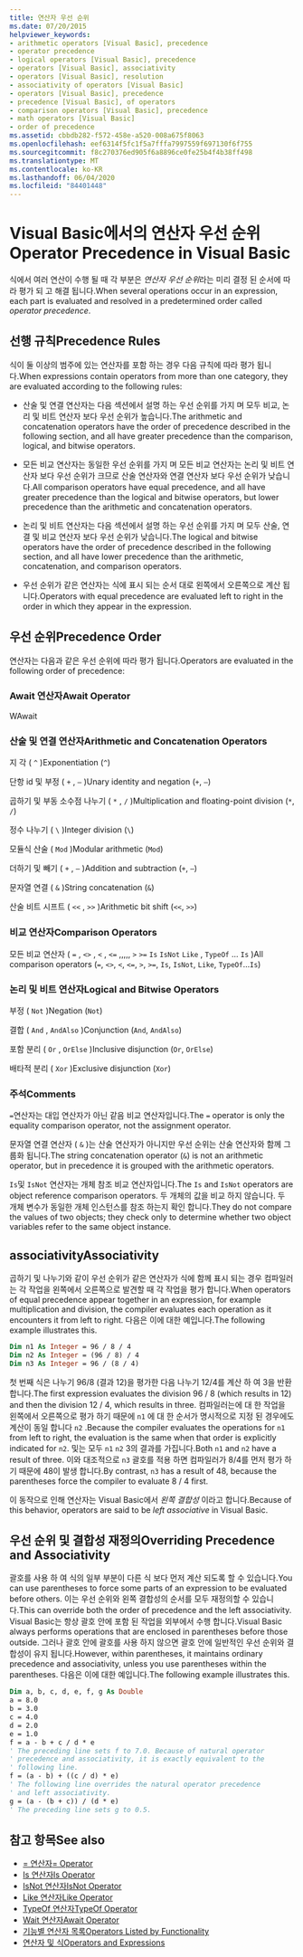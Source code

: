 ```yaml
---
title: 연산자 우선 순위
ms.date: 07/20/2015
helpviewer_keywords:
- arithmetic operators [Visual Basic], precedence
- operator precedence
- logical operators [Visual Basic], precedence
- operators [Visual Basic], associativity
- operators [Visual Basic], resolution
- associativity of operators [Visual Basic]
- operators [Visual Basic], precedence
- precedence [Visual Basic], of operators
- comparison operators [Visual Basic], precedence
- math operators [Visual Basic]
- order of precedence
ms.assetid: cbbdb282-f572-458e-a520-008a675f8063
ms.openlocfilehash: eef6314f5fc1f5a7fffa7997559f697130f6f755
ms.sourcegitcommit: f8c270376ed905f6a8896ce0fe25b4f4b38ff498
ms.translationtype: MT
ms.contentlocale: ko-KR
ms.lasthandoff: 06/04/2020
ms.locfileid: "84401448"
---
```

# <a name="operator-precedence-in-visual-basic"></a><span data-ttu-id="e4cd0-102">Visual Basic에서의 연산자 우선 순위</span><span class="sxs-lookup"><span data-stu-id="e4cd0-102">Operator Precedence in Visual Basic</span></span>
<span data-ttu-id="e4cd0-103">식에서 여러 연산이 수행 될 때 각 부분은 *연산자 우선 순위*라는 미리 결정 된 순서에 따라 평가 되 고 해결 됩니다.</span><span class="sxs-lookup"><span data-stu-id="e4cd0-103">When several operations occur in an expression, each part is evaluated and resolved in a predetermined order called *operator precedence*.</span></span>

## <a name="precedence-rules"></a><span data-ttu-id="e4cd0-104">선행 규칙</span><span class="sxs-lookup"><span data-stu-id="e4cd0-104">Precedence Rules</span></span>
 <span data-ttu-id="e4cd0-105">식이 둘 이상의 범주에 있는 연산자를 포함 하는 경우 다음 규칙에 따라 평가 됩니다.</span><span class="sxs-lookup"><span data-stu-id="e4cd0-105">When expressions contain operators from more than one category, they are evaluated according to the following rules:</span></span>

- <span data-ttu-id="e4cd0-106">산술 및 연결 연산자는 다음 섹션에서 설명 하는 우선 순위를 가지 며 모두 비교, 논리 및 비트 연산자 보다 우선 순위가 높습니다.</span><span class="sxs-lookup"><span data-stu-id="e4cd0-106">The arithmetic and concatenation operators have the order of precedence described in the following section, and all have greater precedence than the comparison, logical, and bitwise operators.</span></span>

- <span data-ttu-id="e4cd0-107">모든 비교 연산자는 동일한 우선 순위를 가지 며 모든 비교 연산자는 논리 및 비트 연산자 보다 우선 순위가 크므로 산술 연산자와 연결 연산자 보다 우선 순위가 낮습니다.</span><span class="sxs-lookup"><span data-stu-id="e4cd0-107">All comparison operators have equal precedence, and all have greater precedence than the logical and bitwise operators, but lower precedence than the arithmetic and concatenation operators.</span></span>

- <span data-ttu-id="e4cd0-108">논리 및 비트 연산자는 다음 섹션에서 설명 하는 우선 순위를 가지 며 모두 산술, 연결 및 비교 연산자 보다 우선 순위가 낮습니다.</span><span class="sxs-lookup"><span data-stu-id="e4cd0-108">The logical and bitwise operators have the order of precedence described in the following section, and all have lower precedence than the arithmetic, concatenation, and comparison operators.</span></span>

- <span data-ttu-id="e4cd0-109">우선 순위가 같은 연산자는 식에 표시 되는 순서 대로 왼쪽에서 오른쪽으로 계산 됩니다.</span><span class="sxs-lookup"><span data-stu-id="e4cd0-109">Operators with equal precedence are evaluated left to right in the order in which they appear in the expression.</span></span>

## <a name="precedence-order"></a><span data-ttu-id="e4cd0-110">우선 순위</span><span class="sxs-lookup"><span data-stu-id="e4cd0-110">Precedence Order</span></span>
 <span data-ttu-id="e4cd0-111">연산자는 다음과 같은 우선 순위에 따라 평가 됩니다.</span><span class="sxs-lookup"><span data-stu-id="e4cd0-111">Operators are evaluated in the following order of precedence:</span></span>

### <a name="await-operator"></a><span data-ttu-id="e4cd0-112">Await 연산자</span><span class="sxs-lookup"><span data-stu-id="e4cd0-112">Await Operator</span></span>
 <span data-ttu-id="e4cd0-113">W</span><span class="sxs-lookup"><span data-stu-id="e4cd0-113">Await</span></span>

### <a name="arithmetic-and-concatenation-operators"></a><span data-ttu-id="e4cd0-114">산술 및 연결 연산자</span><span class="sxs-lookup"><span data-stu-id="e4cd0-114">Arithmetic and Concatenation Operators</span></span>
 <span data-ttu-id="e4cd0-115">지 각 ( `^` )</span><span class="sxs-lookup"><span data-stu-id="e4cd0-115">Exponentiation (`^`)</span></span>

 <span data-ttu-id="e4cd0-116">단항 id 및 부정 ( `+` , `–` )</span><span class="sxs-lookup"><span data-stu-id="e4cd0-116">Unary identity and negation (`+`, `–`)</span></span>

 <span data-ttu-id="e4cd0-117">곱하기 및 부동 소수점 나누기 ( `*` , `/` )</span><span class="sxs-lookup"><span data-stu-id="e4cd0-117">Multiplication and floating-point division (`*`, `/`)</span></span>

 <span data-ttu-id="e4cd0-118">정수 나누기 ( `\` )</span><span class="sxs-lookup"><span data-stu-id="e4cd0-118">Integer division (`\`)</span></span>

 <span data-ttu-id="e4cd0-119">모듈식 산술 ( `Mod` )</span><span class="sxs-lookup"><span data-stu-id="e4cd0-119">Modular arithmetic (`Mod`)</span></span>

 <span data-ttu-id="e4cd0-120">더하기 및 빼기 ( `+` , `–` )</span><span class="sxs-lookup"><span data-stu-id="e4cd0-120">Addition and subtraction (`+`, `–`)</span></span>

 <span data-ttu-id="e4cd0-121">문자열 연결 ( `&` )</span><span class="sxs-lookup"><span data-stu-id="e4cd0-121">String concatenation (`&`)</span></span>

 <span data-ttu-id="e4cd0-122">산술 비트 시프트 ( `<<` , `>>` )</span><span class="sxs-lookup"><span data-stu-id="e4cd0-122">Arithmetic bit shift (`<<`, `>>`)</span></span>

### <a name="comparison-operators"></a><span data-ttu-id="e4cd0-123">비교 연산자</span><span class="sxs-lookup"><span data-stu-id="e4cd0-123">Comparison Operators</span></span>
 <span data-ttu-id="e4cd0-124">모든 비교 연산자 ( `=` , `<>` , `<` , `<=` ,,,,, `>` `>=` `Is` `IsNot` `Like` , `TypeOf` ... `Is` )</span><span class="sxs-lookup"><span data-stu-id="e4cd0-124">All comparison operators (`=`, `<>`, `<`, `<=`, `>`, `>=`, `Is`, `IsNot`, `Like`, `TypeOf`...`Is`)</span></span>

### <a name="logical-and-bitwise-operators"></a><span data-ttu-id="e4cd0-125">논리 및 비트 연산자</span><span class="sxs-lookup"><span data-stu-id="e4cd0-125">Logical and Bitwise Operators</span></span>
 <span data-ttu-id="e4cd0-126">부정 ( `Not` )</span><span class="sxs-lookup"><span data-stu-id="e4cd0-126">Negation (`Not`)</span></span>

 <span data-ttu-id="e4cd0-127">결합 ( `And` , `AndAlso` )</span><span class="sxs-lookup"><span data-stu-id="e4cd0-127">Conjunction (`And`, `AndAlso`)</span></span>

 <span data-ttu-id="e4cd0-128">포함 분리 ( `Or` , `OrElse` )</span><span class="sxs-lookup"><span data-stu-id="e4cd0-128">Inclusive disjunction (`Or`, `OrElse`)</span></span>

 <span data-ttu-id="e4cd0-129">배타적 분리 ( `Xor` )</span><span class="sxs-lookup"><span data-stu-id="e4cd0-129">Exclusive disjunction (`Xor`)</span></span>

### <a name="comments"></a><span data-ttu-id="e4cd0-130">주석</span><span class="sxs-lookup"><span data-stu-id="e4cd0-130">Comments</span></span>
 <span data-ttu-id="e4cd0-131">`=`연산자는 대입 연산자가 아닌 같음 비교 연산자입니다.</span><span class="sxs-lookup"><span data-stu-id="e4cd0-131">The `=` operator is only the equality comparison operator, not the assignment operator.</span></span>

 <span data-ttu-id="e4cd0-132">문자열 연결 연산자 ( `&` )는 산술 연산자가 아니지만 우선 순위는 산술 연산자와 함께 그룹화 됩니다.</span><span class="sxs-lookup"><span data-stu-id="e4cd0-132">The string concatenation operator (`&`) is not an arithmetic operator, but in precedence it is grouped with the arithmetic operators.</span></span>

 <span data-ttu-id="e4cd0-133">`Is`및 `IsNot` 연산자는 개체 참조 비교 연산자입니다.</span><span class="sxs-lookup"><span data-stu-id="e4cd0-133">The `Is` and `IsNot` operators are object reference comparison operators.</span></span> <span data-ttu-id="e4cd0-134">두 개체의 값을 비교 하지 않습니다. 두 개체 변수가 동일한 개체 인스턴스를 참조 하는지 확인 합니다.</span><span class="sxs-lookup"><span data-stu-id="e4cd0-134">They do not compare the values of two objects; they check only to determine whether two object variables refer to the same object instance.</span></span>

## <a name="associativity"></a><span data-ttu-id="e4cd0-135">associativity</span><span class="sxs-lookup"><span data-stu-id="e4cd0-135">Associativity</span></span>
 <span data-ttu-id="e4cd0-136">곱하기 및 나누기와 같이 우선 순위가 같은 연산자가 식에 함께 표시 되는 경우 컴파일러는 각 작업을 왼쪽에서 오른쪽으로 발견할 때 각 작업을 평가 합니다.</span><span class="sxs-lookup"><span data-stu-id="e4cd0-136">When operators of equal precedence appear together in an expression, for example multiplication and division, the compiler evaluates each operation as it encounters it from left to right.</span></span> <span data-ttu-id="e4cd0-137">다음은 이에 대한 예입니다.</span><span class="sxs-lookup"><span data-stu-id="e4cd0-137">The following example illustrates this.</span></span>

```vb
Dim n1 As Integer = 96 / 8 / 4
Dim n2 As Integer = (96 / 8) / 4
Dim n3 As Integer = 96 / (8 / 4)
```

 <span data-ttu-id="e4cd0-138">첫 번째 식은 나누기 96/8 (결과 12)을 평가한 다음 나누기 12/4를 계산 하 여 3을 반환 합니다.</span><span class="sxs-lookup"><span data-stu-id="e4cd0-138">The first expression evaluates the division 96 / 8 (which results in 12) and then the division 12 / 4, which results in three.</span></span> <span data-ttu-id="e4cd0-139">컴파일러는에 대 한 작업을 왼쪽에서 오른쪽으로 평가 하기 때문에 `n1` 에 대 한 순서가 명시적으로 지정 된 경우에도 계산이 동일 합니다 `n2` .</span><span class="sxs-lookup"><span data-stu-id="e4cd0-139">Because the compiler evaluates the operations for `n1` from left to right, the evaluation is the same when that order is explicitly indicated for `n2`.</span></span> <span data-ttu-id="e4cd0-140">및는 모두 `n1` `n2` 3의 결과를 가집니다.</span><span class="sxs-lookup"><span data-stu-id="e4cd0-140">Both `n1` and `n2` have a result of three.</span></span> <span data-ttu-id="e4cd0-141">이와 대조적으로 `n3` 괄호를 적용 하면 컴파일러가 8/4를 먼저 평가 하기 때문에 48이 발생 합니다.</span><span class="sxs-lookup"><span data-stu-id="e4cd0-141">By contrast, `n3` has a result of 48, because the parentheses force the compiler to evaluate 8 / 4 first.</span></span>

 <span data-ttu-id="e4cd0-142">이 동작으로 인해 연산자는 Visual Basic에서 *왼쪽 결합성* 이라고 합니다.</span><span class="sxs-lookup"><span data-stu-id="e4cd0-142">Because of this behavior, operators are said to be *left associative* in Visual Basic.</span></span>

## <a name="overriding-precedence-and-associativity"></a><span data-ttu-id="e4cd0-143">우선 순위 및 결합성 재정의</span><span class="sxs-lookup"><span data-stu-id="e4cd0-143">Overriding Precedence and Associativity</span></span>
 <span data-ttu-id="e4cd0-144">괄호를 사용 하 여 식의 일부 부분이 다른 식 보다 먼저 계산 되도록 할 수 있습니다.</span><span class="sxs-lookup"><span data-stu-id="e4cd0-144">You can use parentheses to force some parts of an expression to be evaluated before others.</span></span> <span data-ttu-id="e4cd0-145">이는 우선 순위와 왼쪽 결합성의 순서를 모두 재정의할 수 있습니다.</span><span class="sxs-lookup"><span data-stu-id="e4cd0-145">This can override both the order of precedence and the left associativity.</span></span> <span data-ttu-id="e4cd0-146">Visual Basic는 항상 괄호 안에 포함 된 작업을 외부에서 수행 합니다.</span><span class="sxs-lookup"><span data-stu-id="e4cd0-146">Visual Basic always performs operations that are enclosed in parentheses before those outside.</span></span> <span data-ttu-id="e4cd0-147">그러나 괄호 안에 괄호를 사용 하지 않으면 괄호 안에 일반적인 우선 순위와 결합성이 유지 됩니다.</span><span class="sxs-lookup"><span data-stu-id="e4cd0-147">However, within parentheses, it maintains ordinary precedence and associativity, unless you use parentheses within the parentheses.</span></span> <span data-ttu-id="e4cd0-148">다음은 이에 대한 예입니다.</span><span class="sxs-lookup"><span data-stu-id="e4cd0-148">The following example illustrates this.</span></span>

```vb
Dim a, b, c, d, e, f, g As Double
a = 8.0
b = 3.0
c = 4.0
d = 2.0
e = 1.0
f = a - b + c / d * e
' The preceding line sets f to 7.0. Because of natural operator
' precedence and associativity, it is exactly equivalent to the
' following line.
f = (a - b) + ((c / d) * e)
' The following line overrides the natural operator precedence
' and left associativity.
g = (a - (b + c)) / (d * e)
' The preceding line sets g to 0.5.
```

## <a name="see-also"></a><span data-ttu-id="e4cd0-149">참고 항목</span><span class="sxs-lookup"><span data-stu-id="e4cd0-149">See also</span></span>

- [<span data-ttu-id="e4cd0-150">= 연산자</span><span class="sxs-lookup"><span data-stu-id="e4cd0-150">= Operator</span></span>](assignment-operator.md)
- [<span data-ttu-id="e4cd0-151">Is 연산자</span><span class="sxs-lookup"><span data-stu-id="e4cd0-151">Is Operator</span></span>](is-operator.md)
- [<span data-ttu-id="e4cd0-152">IsNot 연산자</span><span class="sxs-lookup"><span data-stu-id="e4cd0-152">IsNot Operator</span></span>](isnot-operator.md)
- [<span data-ttu-id="e4cd0-153">Like 연산자</span><span class="sxs-lookup"><span data-stu-id="e4cd0-153">Like Operator</span></span>](like-operator.md)
- [<span data-ttu-id="e4cd0-154">TypeOf 연산자</span><span class="sxs-lookup"><span data-stu-id="e4cd0-154">TypeOf Operator</span></span>](typeof-operator.md)
- [<span data-ttu-id="e4cd0-155">Wait 연산자</span><span class="sxs-lookup"><span data-stu-id="e4cd0-155">Await Operator</span></span>](await-operator.md)
- [<span data-ttu-id="e4cd0-156">기능별 연산자 목록</span><span class="sxs-lookup"><span data-stu-id="e4cd0-156">Operators Listed by Functionality</span></span>](operators-listed-by-functionality.md)
- [<span data-ttu-id="e4cd0-157">연산자 및 식</span><span class="sxs-lookup"><span data-stu-id="e4cd0-157">Operators and Expressions</span></span>](../../programming-guide/language-features/operators-and-expressions/index.md)
